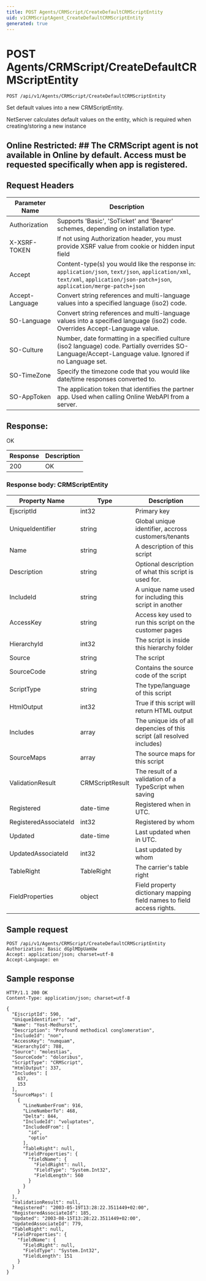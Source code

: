 ```yaml
---
title: POST Agents/CRMScript/CreateDefaultCRMScriptEntity
uid: v1CRMScriptAgent_CreateDefaultCRMScriptEntity
generated: true
---
```


# POST Agents/CRMScript/CreateDefaultCRMScriptEntity

```http
POST /api/v1/Agents/CRMScript/CreateDefaultCRMScriptEntity
```

Set default values into a new CRMScriptEntity.


NetServer calculates default values on the entity, which is required when creating/storing a new instance


## Online Restricted: ## The CRMScript agent is not available in Online by default. Access must be requested specifically when app is registered.







## Request Headers

| Parameter Name | Description |
|----------------|-------------|
| Authorization  | Supports 'Basic', 'SoTicket' and 'Bearer' schemes, depending on installation type. |
| X-XSRF-TOKEN   | If not using Authorization header, you must provide XSRF value from cookie or hidden input field |
| Accept         | Content-type(s) you would like the response in: `application/json`, `text/json`, `application/xml`, `text/xml`, `application/json-patch+json`, `application/merge-patch+json` |
| Accept-Language | Convert string references and multi-language values into a specified language (iso2) code. |
| SO-Language | Convert string references and multi-language values into a specified language (iso2) code. Overrides Accept-Language value. |
| SO-Culture | Number, date formatting in a specified culture (iso2 language) code. Partially overrides SO-Language/Accept-Language value. Ignored if no Language set. |
| SO-TimeZone | Specify the timezone code that you would like date/time responses converted to. |
| SO-AppToken | The application token that identifies the partner app. Used when calling Online WebAPI from a server. |


## Response:

OK

| Response | Description |
|----------------|-------------|
| 200 | OK |

### Response body: CRMScriptEntity

| Property Name | Type |  Description |
|----------------|------|--------------|
| EjscriptId | int32 | Primary key |
| UniqueIdentifier | string | Global unique identifier, accross customers/tenants |
| Name | string | A description of this script |
| Description | string | Optional description of what this script is used for. |
| IncludeId | string | A unique name used for including this script in another |
| AccessKey | string | Access key used to run this script on the customer pages |
| HierarchyId | int32 | The script is inside this hierarchy folder |
| Source | string | The script |
| SourceCode | string | Contains the source code of the script |
| ScriptType | string | The type/language of this script |
| HtmlOutput | int32 | True if this script will return HTML output |
| Includes | array | The unique ids of all depencies of this script (all resolved includes) |
| SourceMaps | array | The source maps for this script |
| ValidationResult | CRMScriptResult | The result of a validation of a TypeScript when saving |
| Registered | date-time | Registered when  in UTC. |
| RegisteredAssociateId | int32 | Registered by whom |
| Updated | date-time | Last updated when  in UTC. |
| UpdatedAssociateId | int32 | Last updated by whom |
| TableRight | TableRight | The carrier's table right |
| FieldProperties | object | Field property dictionary mapping field names to field access rights. |

## Sample request

```http!
POST /api/v1/Agents/CRMScript/CreateDefaultCRMScriptEntity
Authorization: Basic dGplMDpUamUw
Accept: application/json; charset=utf-8
Accept-Language: en
```

## Sample response

```http_
HTTP/1.1 200 OK
Content-Type: application/json; charset=utf-8

{
  "EjscriptId": 590,
  "UniqueIdentifier": "ad",
  "Name": "Yost-Medhurst",
  "Description": "Profound methodical conglomeration",
  "IncludeId": "non",
  "AccessKey": "numquam",
  "HierarchyId": 788,
  "Source": "molestias",
  "SourceCode": "doloribus",
  "ScriptType": "CRMScript",
  "HtmlOutput": 337,
  "Includes": [
    637,
    153
  ],
  "SourceMaps": [
    {
      "LineNumberFrom": 916,
      "LineNumberTo": 468,
      "Delta": 844,
      "IncludeId": "voluptates",
      "IncludedFrom": [
        "id",
        "optio"
      ],
      "TableRight": null,
      "FieldProperties": {
        "fieldName": {
          "FieldRight": null,
          "FieldType": "System.Int32",
          "FieldLength": 560
        }
      }
    }
  ],
  "ValidationResult": null,
  "Registered": "2003-05-19T13:28:22.3511449+02:00",
  "RegisteredAssociateId": 185,
  "Updated": "2003-08-15T13:28:22.3511449+02:00",
  "UpdatedAssociateId": 779,
  "TableRight": null,
  "FieldProperties": {
    "fieldName": {
      "FieldRight": null,
      "FieldType": "System.Int32",
      "FieldLength": 151
    }
  }
}
```